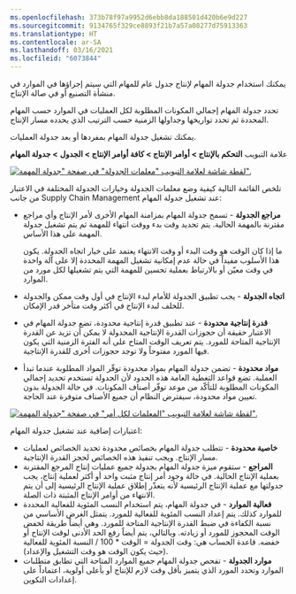 ```yaml
---
ms.openlocfilehash: 373b78f97a9952d6ebb8da188501d420b6e9d227
ms.sourcegitcommit: 9134765f329ce8893f21b7a57a08277d75913363
ms.translationtype: HT
ms.contentlocale: ar-SA
ms.lasthandoff: 03/16/2021
ms.locfileid: "6073844"
---
```

يمكنك استخدام جدولة المهام لإنتاج جدول عام للمهام التي سيتم إجراؤها في الموارد في منشأة التصنيع أو في صالة الإنتاج.

تحدد جدولة المهام إجمالي المكونات المطلوبة لكل العمليات في الموارد حسب المهام المحددة ثم تحدد تواريخها وجداولها الزمنية حسب الترتيب الذي يحدده مسار الإنتاج.

يمكنك تشغيل جدولة المهام بمفردها أو بعد جدولة العمليات.

علامة التبويب **التحكم بالإنتاج > أوامر الإنتاج > كافة أوامر الإنتاج > الجدول** **> جدولة المهام**

[![لقطة شاشة لعلامة التبويب "معلمات الجدولة" في صفحة "جدولة المهمة".](../media/job-scheduling.png)](../media/job-scheduling.png#lightbox)



تلخص القائمة التالية كيفية وضع معلمات الجدولة وخيارات الجدولة المختلفة في الاعتبار من جانب Supply Chain Management عند تشغيل جدولة المهام:

-   **مراجع الجدولة** - تسمح جدولة المهام بمزامنة المهام الأخرى لأمر الإنتاج وأي مراجع مقترنة بالمهمة الحالية. يتم تحديد وقت بدء ووقت انتهاء للمهمة ثم يتم تشغيل جدولة المهمة على هذا الأساس.

    ما إذا كان الوقت هو وقت البدء أو وقت الانتهاء يعتمد على خيار اتجاه الجدولة. يكون هذا الأسلوب مفيداً في حالة عدم إمكانية تشغيل المهمة المحددة إلا على آلة واحدة في وقت معيّن أو بالارتباط بعملية تحسين للمهمة التي يتم تشغيلها لكل مورد من الموارد.
-   **اتجاه الجدولة** - يجب تطبيق الجدولة للأمام لبدء الإنتاج في أول وقت ممكن والجدولة للخلف لبدء الإنتاج في أكثر وقت متأخر قدر الإمكان.
-   **قدرة إنتاجية محدودة** - عند تطبيق قدرة إنتاجية محدودة، تضع جدولة المهام في الاعتبار حقيقة أن حجوزات القدرة الإنتاجية المجدولة لا يمكن أن تزيد عن القدرة الإنتاجية المتاحة للمورد. يتم تعريف الوقت المتاح على أنه الفترة الزمنية التي يكون فيها المورد مفتوحاً ولا توجد حجوزات أخرى للقدرة الإنتاجية.
-   **مواد محدودة** - تضمن جدولة المهام بمواد محدودة توفّر المواد المطلوبة عندما تبدأ العملية.
    تضع قواعد التغطية العامة هذه الحدود لأن الجدولة تستخدم تحديد إجمالي المكونات المطلوبة للتأكّد من موعد توفّر أصناف المكونات. في حالة الجدولة بدون تعيين مواد محدودة، سيفترض النظام أن جميع الأصناف متوفرة عند الحاجة.


[![لقطة شاشة لعلامة التبويب "المعلمات لكل أمر" في صفحة "جدولة المهمة".](../media/job-scheduling-2.png)](../media/job-scheduling-2.png#lightbox)


اعتبارات إضافية عند تشغيل جدولة المهام:

-   **خاصية محدودة** - تتطلب جدولة المهام بخصائص محدودة تحديد الخصائص لعمليات مسار الإنتاج. ويجب تنفيذ هذه الخصائص لحجز القدرة الإنتاجية.
-   **المراجع** - ستقوم ميزة جدولة المهام بجدولة جميع عمليات إنتاج المرجع المقترنة بعملية الإنتاج الحالية. في حالة وجود أمر إنتاج مثبت واحد أو أكثر لعملية إنتاج، يجب جدولتها مع عملية الإنتاج الرئيسية لأنه يتعذّر إطلاق عملية الإنتاج الرئيسية إلى أن يتم الانتهاء من أوامر الإنتاج المثبتة ذات الصلة.
-   **فعالية الموارد** - في جدولة المهام، يتم استخدام النسب المئوية للفعالية المحددة للموارد كذلك. يتم إعداد النسب المئوية للفعالية للمورد. يتمثل الغرض الأساسي من نسبة الكفاءة في ضبط القدرة الإنتاجية المتاحة للمورد. وهي أيضاً طريقة لخفض الوقت المحجوز للمورد أو زيادته. وبالتالي، يتم أيضاً رفع الحد الأدنى لوقت الإنتاج أو خفضه. قاعدة الحساب هي: وقت الجدولة = الوقت * 100 / النسبة المئوية للفعالية (حيث يكون الوقت هو وقت التشغيل والإعداد).
-   **موارد الجدولة** - تفحص جدولة المهام جميع الموارد المتاحة التي تطابق متطلبات الموارد وتحدد المورد الذي يتميز بأقل وقت لازم للإنتاج أو بأعلى أولوية، اعتماداً على إعدادات التكوين.
